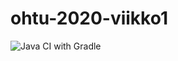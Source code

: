 # ohtu-2020-viikko1
![Java CI with Gradle](https://github.com/sainioan/ohtu-2020-viikko1/workflows/Java%20CI%20with%20Gradle/badge.svg)
